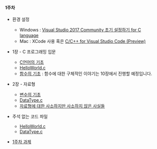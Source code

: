 #### 1주차
- 환경 설정
    - Windows : [Visual Studio 2017 Community 초기 설정하기 for C language](https://gist.github.com/cos18/557742b944207d1be0cbd1507d58ffe0)
    - Mac : XCode 사용 혹은 [C/C++ for Visual Studio Code (Preview)](https://code.visualstudio.com/docs/languages/cpp)

- 1장 - C 프로그래밍 입문
    - [C언어의 기초](whyC.md)
    - [HelloWorld.c](HelloWorld.c)
    - [함수의 기초](basic_function.md) : 함수에 대한 구체적인 이야기는 10장에서 진행할 예정입니다.

- 2장 - 자료형
    - [변수의 기초](basic_var.md)
    - [DataType.c](DataType.c)
    - [자료형에 대한 사소하지만 사소하지 않은 사실들](datatype_tmi.md)

- 주석 없는 코드 파일
    - [HelloWorld.c](no_comment/HelloWorld.c)
    - [DataType.c](no_comment/DataType.c)

- [1주차 과제](hw_week1.md)